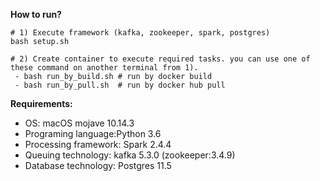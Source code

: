 **How to run?**

```
# 1) Execute framework (kafka, zookeeper, spark, postgres)
bash setup.sh

# 2) Create container to execute required tasks. you can use one of these command on another terminal from 1).
 - bash run_by_build.sh # run by docker build
 - bash run_by_pull.sh  # run by docker hub pull
```

**Requirements:**
* OS: macOS mojave 10.14.3
* Programing language:Python 3.6
* Processing framework: Spark 2.4.4
* Queuing technology: kafka 5.3.0 (zookeeper:3.4.9)
* Database technology: Postgres 11.5

